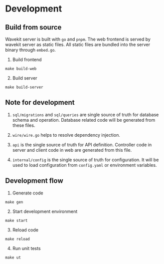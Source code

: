 # Development

## Build from source

Wavekit server is built with `go` and `pnpm`. The web frontend is served by wavekit server as static files.
All static files are bundled into the server binary through `embed.go`.

1. Build frontend

```shell
make build-web
```

2. Build server

```shell
make build-server
```

## Note for development

1. `sql/migrations` and `sql/queries` are single source of truth for database schema and operation. Database related code will be generated from these files.

2. `wire/wire.go` helps to resolve dependency injection.

3. `api` is the single source of truth for API definition. Controller code in server and client code in web are generated from this file.

4. `internal/config` is the single source of truth for configuration. It will be used to load configuration from `config.yaml` or environment variables.

## Development flow

1. Generate code

```shell
make gen
```

2. Start development environment

```shell
make start
```

3. Reload code 

```shell
make reload
```

4. Run unit tests

```shell
make ut
```
